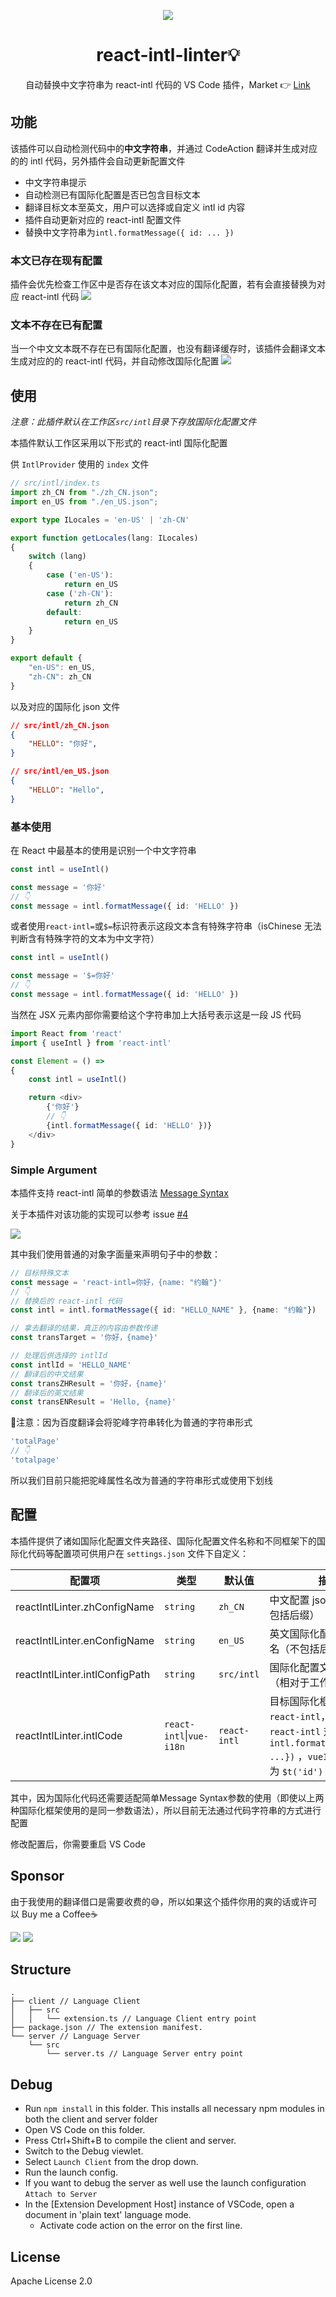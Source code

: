 <div align="center">

![](https://s3.bmp.ovh/imgs/2021/10/06051d4647fc92de.png)
# react-intl-linter💡
自动替换中文字符串为 react-intl 代码的 VS Code 插件，Market 👉 [Link](https://marketplace.visualstudio.com/items?itemName=styx11.react-intl-linter)

</div>


## 功能

该插件可以自动检测代码中的**中文字符串**，并通过 CodeAction 翻译并生成对应的的 intl 代码，另外插件会自动更新配置文件
- 中文字符串提示
- 自动检测已有国际化配置是否已包含目标文本
- 翻译目标文本至英文，用户可以选择或自定义 intl id 内容
- 插件自动更新对应的 react-intl 配置文件
- 替换中文字符串为`intl.formatMessage({ id: ... })`

### 本文已存在现有配置
插件会优先检查工作区中是否存在该文本对应的国际化配置，若有会直接替换为对应 react-intl 代码
![](https://s3.bmp.ovh/imgs/2021/09/4d62fb749425d312.gif)

### 文本不存在已有配置
当一个中文文本既不存在已有国际化配置，也没有翻译缓存时，该插件会翻译文本生成对应的的 react-intl 代码，并自动修改国际化配置
![](https://s3.bmp.ovh/imgs/2021/09/26497bcd6aded4c0.gif)

## 使用
*注意：此插件默认在工作区`src/intl`目录下存放国际化配置文件*

本插件默认工作区采用以下形式的 react-intl 国际化配置

供 `IntlProvider` 使用的 `index` 文件
```ts
// src/intl/index.ts
import zh_CN from "./zh_CN.json";
import en_US from "./en_US.json";

export type ILocales = 'en-US' | 'zh-CN'

export function getLocales(lang: ILocales)
{
	switch (lang)
	{
		case ('en-US'):
			return en_US
		case ('zh-CN'):
			return zh_CN
		default:
			return en_US
	}
}

export default {
	"en-US": en_US,
	"zh-CN": zh_CN
}
```
以及对应的国际化 json 文件
```json
// src/intl/zh_CN.json
{
	"HELLO": "你好",
}

// src/intl/en_US.json
{
	"HELLO": "Hello",
}
```

### 基本使用
在 React 中最基本的使用是识别一个中文字符串
```ts
const intl = useIntl()

const message = '你好'
// 👇
const message = intl.formatMessage({ id: 'HELLO' })
```
或者使用`react-intl=`或`$=`标识符表示这段文本含有特殊字符串（isChinese 无法判断含有特殊字符的文本为中文字符）
```ts
const intl = useIntl()

const message = '$=你好'
// 👇
const message = intl.formatMessage({ id: 'HELLO' })
```

当然在 JSX 元素内部你需要给这个字符串加上大括号表示这是一段 JS 代码
```ts
import React from 'react'
import { useIntl } from 'react-intl'

const Element = () =>
{
	const intl = useIntl()

	return <div>
		{'你好'}
		// 👇
		{intl.formatMessage({ id: 'HELLO' })}
	</div>
}
```

### Simple Argument
本插件支持 react-intl 简单的参数语法 [Message Syntax](https://formatjs.io/docs/core-concepts/icu-syntax/)

关于本插件对该功能的实现可以参考 issue [#4](https://github.com/Styx11/react-intl-linter/issues/4)

![](https://s3.bmp.ovh/imgs/2021/10/3df04aafd0903159.gif)

其中我们使用普通的对象字面量来声明句子中的参数：

```ts
// 目标特殊文本
const message = 'react-intl=你好，{name: "约翰"}'
// 👇
// 替换后的 react-intl 代码
const intl = intl.formatMessage({ id: "HELLO_NAME" }, {name: "约翰"})

// 拿去翻译的结果，真正的内容由参数传递
const transTarget = '你好，{name}'

// 处理后供选择的 intlId
const intlId = 'HELLO_NAME'
// 翻译后的中文结果
const transZHResult = '你好，{name}'
// 翻译后的英文结果
const transENResult = 'Hello, {name}'

```

🚨注意：因为百度翻译会将驼峰字符串转化为普通的字符串形式
```ts
'totalPage'
// 👇
'totalpage'
```
所以我们目前只能把驼峰属性名改为普通的字符串形式或使用下划线

## 配置
本插件提供了诸如国际化配置文件夹路径、国际化配置文件名称和不同框架下的国际化代码等配置项可供用户在 `settings.json` 文件下自定义：

配置项|类型|默认值|描述
-----|-----|------|----
reactIntlLinter.zhConfigName|`string`|`zh_CN`|中文配置 json 文件名（不包括后缀）
reactIntlLinter.enConfigName|`string`|`en_US`|英文国际化配置 json 文件名（不包括后缀）
reactIntlLinter.intlConfigPath|`string`|`src/intl`|国际化配置文件夹路径名（相对于工作区根路径）
reactIntlLinter.intlCode|`react-intl`\|`vue-i18n`|`react-intl`|目标国际化框架，支持 `react-intl`，`vue-i18n`。`react-intl` 对应代码为 `intl.formatMessage({id: ...})` ，`vueI18n` 对应代码为 `$t('id')`

其中，因为国际化代码还需要适配简单Message Syntax参数的使用（即使以上两种国际化框架使用的是同一参数语法），所以目前无法通过代码字符串的方式进行配置

修改配置后，你需要重启 VS Code

## Sponsor
由于我使用的翻译借口是需要收费的😅，所以如果这个插件你用的爽的话或许可以 Buy me a Coffee☕️

![](https://s3.bmp.ovh/imgs/2021/12/ed04d7e65151baef.jpeg) ![](https://s3.bmp.ovh/imgs/2021/12/e21aa23150ba2e13.jpeg)

## Structure

```
.
├── client // Language Client
│   ├── src
│   │   └── extension.ts // Language Client entry point
├── package.json // The extension manifest.
└── server // Language Server
    └── src
        └── server.ts // Language Server entry point
```

## Debug

- Run `npm install` in this folder. This installs all necessary npm modules in both the client and server folder
- Open VS Code on this folder.
- Press Ctrl+Shift+B to compile the client and server.
- Switch to the Debug viewlet.
- Select `Launch Client` from the drop down.
- Run the launch config.
- If you want to debug the server as well use the launch configuration `Attach to Server`
- In the [Extension Development Host] instance of VSCode, open a document in 'plain text' language mode.
  - Activate code action on the error on the first line.

## License
Apache License 2.0